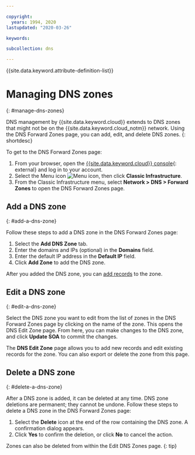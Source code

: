 ```yaml
---

copyright:
  years: 1994, 2020
lastupdated: "2020-03-26"

keywords:

subcollection: dns

---
```


{{site.data.keyword.attribute-definition-list}}

# Managing DNS zones
{: #manage-dns-zones}

DNS management by {{site.data.keyword.cloud}} extends to DNS zones that might not be on the {{site.data.keyword.cloud_notm}} network. Using the DNS Forward Zones page, you can add, edit, and delete DNS zones.
{: shortdesc}

To get to the DNS Forward Zones page:

1. From your browser, open the [{{site.data.keyword.cloud}} console](https://{DomainName}/){: external} and log in to your account.
1. Select the Menu icon ![Menu icon](../../icons/icon_hamburger.svg), then click **Classic Infrastructure**.
1. From the Classic Infrastructure menu, select **Network > DNS  > Forward Zones** to open the DNS Forward Zones page.

## Add a DNS zone
{: #add-a-dns-zone}

Follow these steps to add a DNS zone in the DNS Forward Zones page:

1. Select the **Add DNS Zone** tab.
1. Enter the domains and IPs (optional) in the **Domains** field.
1. Enter the default IP address in the **Default IP** field.
1. Click **Add Zone** to add the DNS zone.

After you added the DNS zone, you can [add records](/docs/dns?topic=dns-manage-dns-zone-records#add-a-dns-zone-record) to the zone.

## Edit a DNS zone
{: #edit-a-dns-zone}

Select the DNS zone you want to edit from the list of zones in the DNS Forward Zones page by clicking on the name of the zone. This opens the DNS Edit Zone page. From here, you can make changes to the DNS zone, and click **Update SOA** to commit the changes.

The **DNS Edit Zone** page allows you to add new records and edit existing records for the zone. You can also export or delete the zone from this page.


## Delete a DNS zone
{: #delete-a-dns-zone}

After a DNS zone is added, it can be deleted at any time. DNS zone deletions are permanent; they cannot be undone. Follow these steps to delete a DNS zone in the DNS Forward Zones page:

1. Select the **Delete** icon at the end of the row containing the DNS zone. A confirmation dialog appears.
1. Click **Yes** to confirm the deletion, or click **No** to cancel the action.

Zones can also be deleted from within the Edit DNS Zones page.
{: tip}
